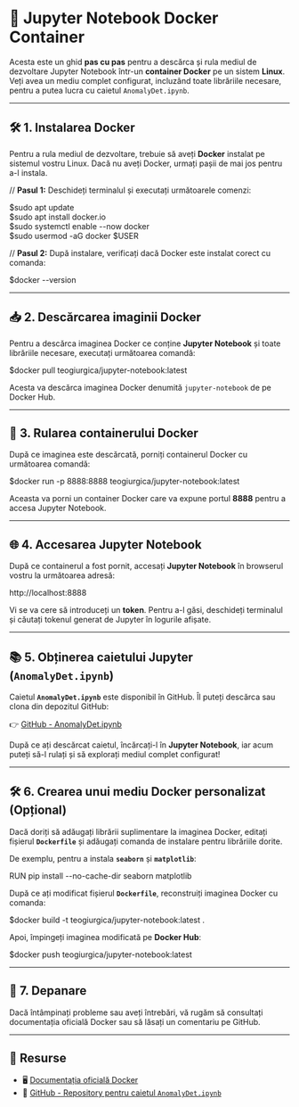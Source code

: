 # 🚀 Jupyter Notebook Docker Container

Acesta este un ghid **pas cu pas** pentru a descărca și rula mediul de dezvoltare Jupyter Notebook într-un **container Docker** pe un sistem **Linux**. Veți avea un mediu complet configurat, incluzând toate librăriile necesare, pentru a putea lucra cu caietul `AnomalyDet.ipynb`.

---

## 🛠️ 1. Instalarea Docker

Pentru a rula mediul de dezvoltare, trebuie să aveți **Docker** instalat pe sistemul vostru Linux. Dacă nu aveți Docker, urmați pașii de mai jos pentru a-l instala.

// **Pasul 1:** Deschideți terminalul și executați următoarele comenzi:

$sudo apt update  
$sudo apt install docker.io  
$sudo systemctl enable --now docker  
$sudo usermod -aG docker $USER  

// **Pasul 2:** După instalare, verificați dacă Docker este instalat corect cu comanda:

$docker --version  

---

## 📥 2. Descărcarea imaginii Docker

Pentru a descărca imaginea Docker ce conține **Jupyter Notebook** și toate librăriile necesare, executați următoarea comandă:

$docker pull teogiurgica/jupyter-notebook:latest

Acesta va descărca imaginea Docker denumită `jupyter-notebook` de pe Docker Hub.

---

## 🚀 3. Rularea containerului Docker

După ce imaginea este descărcată, porniți containerul Docker cu următoarea comandă:

$docker run -p 8888:8888 teogiurgica/jupyter-notebook:latest

Aceasta va porni un container Docker care va expune portul **8888** pentru a accesa Jupyter Notebook.

---

## 🌐 4. Accesarea Jupyter Notebook

După ce containerul a fost pornit, accesați **Jupyter Notebook** în browserul vostru la următoarea adresă:

http://localhost:8888

Vi se va cere să introduceți un **token**. Pentru a-l găsi, deschideți terminalul și căutați tokenul generat de Jupyter în logurile afișate.

---

## 📚 5. Obținerea caietului Jupyter (`AnomalyDet.ipynb`)

Caietul **`AnomalyDet.ipynb`** este disponibil în GitHub. Îl puteți descărca sau clona din depozitul GitHub:

👉 [GitHub - AnomalyDet.ipynb](https://github.com/<username>/<repo>/blob/main/AnomalyDet.ipynb)

După ce ați descărcat caietul, încărcați-l în **Jupyter Notebook**, iar acum puteți să-l rulați și să explorați mediul complet configurat!

---

## 🛠️ 6. Crearea unui mediu Docker personalizat (Opțional)

Dacă doriți să adăugați librării suplimentare la imaginea Docker, editați fișierul **`Dockerfile`** și adăugați comanda de instalare pentru librăriile dorite.

De exemplu, pentru a instala **`seaborn`** și **`matplotlib`**:

RUN pip install --no-cache-dir seaborn matplotlib

După ce ați modificat fișierul **`Dockerfile`**, reconstruiți imaginea Docker cu comanda:

$docker build -t teogiurgica/jupyter-notebook:latest .

Apoi, împingeți imaginea modificată pe **Docker Hub**:

$docker push teogiurgica/jupyter-notebook:latest

---

## 🐛 7. Depanare

Dacă întâmpinați probleme sau aveți întrebări, vă rugăm să consultați documentația oficială Docker sau să lăsați un comentariu pe GitHub.

---

## 🔄 Resurse

- 🖥️ [Documentația oficială Docker](https://docs.docker.com/)
- 📝 [GitHub - Repository pentru caietul `AnomalyDet.ipynb`](https://github.com/<username>/<repo>)

